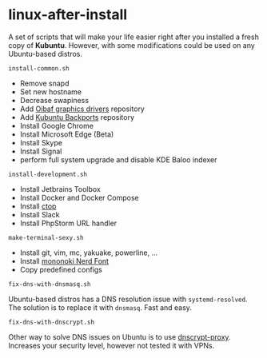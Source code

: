 # linux-after-install
A set of scripts that will make your life easier right after you installed a fresh copy of **Kubuntu**. However, with some modifications could be used on any Ubuntu-based distros.

`install-common.sh`
- Remove snapd
- Set new hostname
- Decrease swapiness
- Add [Oibaf graphics drivers](https://launchpad.net/~oibaf/+archive/ubuntu/graphics-drivers) repository
- Add [Kubuntu Backports](https://launchpad.net/~kubuntu-ppa/+archive/ubuntu/backports) repository
- Install Google Chrome
- Install Microsoft Edge (Beta)
- Install Skype
- Install Signal
- perform full system upgrade and disable KDE Baloo indexer

`install-development.sh`
- Install Jetbrains Toolbox
- Install Docker and Docker Compose
- Install [ctop](https://github.com/bcicen/ctop)
- Install Slack
- Install PhpStorm URL handler

`make-terminal-sexy.sh`
- Install git, vim, mc, yakuake, powerline, ...
- Install [mononoki Nerd Font](https://github.com/ryanoasis/nerd-fonts/tree/master/patched-fonts/Mononoki)
- Copy predefined configs

`fix-dns-with-dnsmasq.sh`

Ubuntu-based distros has a DNS resolution issue with `systemd-resolved`.
The solution is to replace it with `dnsmasq`. Fast and easy.

`fix-dns-with-dnscrypt.sh`

Other way to solve DNS issues on Ubuntu is to use [dnscrypt-proxy](https://github.com/DNSCrypt/dnscrypt-proxy).
Increases your security level, however not tested it with VPNs.
